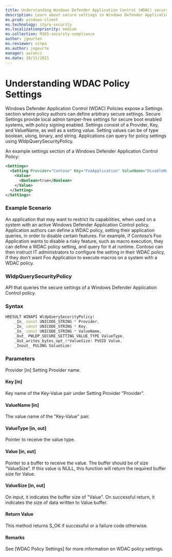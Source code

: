```yaml
---
title: Understanding Windows Defender Application Control (WDAC) secure settings
description: Learn about secure settings in Windows Defender Application Control.
ms.prod: windows-client
ms.technology: itpro-security
ms.localizationpriority: medium
ms.collection: M365-security-compliance
author: jgeurten
ms.reviewer: vinpa
ms.author: jogeurte
manager: aaroncz
ms.date: 10/11/2021
---
```


# Understanding WDAC Policy Settings
Windows Defender Application Control (WDAC) Policies expose a Settings section where policy authors can define arbitrary secure settings. Secure Settings provide local admin tamper-free settings for secure boot enabled systems, with policy signing enabled. Settings consist of a Provider, Key, and ValueName, as well as a setting value. Setting values can be of type boolean, ulong, binary, and string. Applications can query for policy settings using WldpQuerySecurityPolicy. <br/>

An example settings section of a Windows Defender Application Control Policy:
```xml
<Settings>
  <Setting Provider="Contoso" Key="FooApplication" ValueName="DisableMacroExecution">
    <Value>
      <Boolean>true</Boolean>
    </Value>
  </Setting>
</Settings>
```

### Example Scenario
An application that may want to restrict its capabilities, when used on a system with an active Windows Defender Application Control policy. Application authors can define a WDAC policy, setting their application queries, in order to disable certain features. For example, if Contoso’s Foo Application wants to disable a risky feature, such as macro execution, they can define a WDAC policy setting, and query for it at runtime. Contoso can then instruct IT administrators to configure the setting in their WDAC policy, if they don’t want Foo Application to execute macros on a system with a WDAC policy.<br/>


### WldpQuerySecurityPolicy
API that queries the secure settings of a Windows Defender Application Control policy.

### Syntax
``` C++
HRESULT WINAPI WldpQuerySecurityPolicy(
    _In_ const UNICODE_STRING * Provider,
    _In_ const UNICODE_STRING * Key,
    _In_ const UNICODE_STRING * ValueName,
    _Out_ PWLDP_SECURE_SETTING_VALUE_TYPE ValueType,
    _Out_writes_bytes_opt_(*ValueSize) PVOID Value,
    _Inout_ PULONG ValueSize)
```

### Parameters
Provider [in]
Setting Provider name.

#### Key [in]
Key name of the Key-Value pair under Setting Provider "Provider".

#### ValueName [in]
The value name of the "Key-Value" pair.

#### ValueType [in, out]
Pointer to receive the value type.

#### Value [in, out]
Pointer to a buffer to receive the value. The buffer should be of size “ValueSize”. If this value is NULL, this function will return the required buffer size for Value.

#### ValueSize [in, out]
On input, it indicates the buffer size of "Value". On successful return, it indicates the size of data written to Value buffer.

#### Return Value
This method returns S_OK if successful or a failure code otherwise.

#### Remarks
See [WDAC Policy Settings] for more information on WDAC policy settings. 

